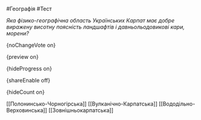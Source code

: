 #Географія #Тест

*Яка фізико-географічна область Українських Карпат має добре виражену  висотну поясність ландшафтів і давньольодовикові кари, морени?*

{noChangeVote on}

{preview on}

{hideProgress on}

{shareEnable off}

{hideCount on}

[[Полонинсько-Чорногірська]]
[[Вулканічно-Карпатська]]
[[Вододільно-Верховинська]]
[[Зовнішньокарпатська]]
